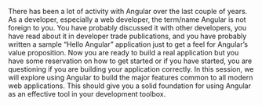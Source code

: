 There has been a lot of activity with Angular over the last couple of years.  As a developer, especially a web developer, the term/name Angular is not foreign to you.  You have probably discussed it with other developers, you have read about it in developer trade publications, and you have probably written a sample “Hello Angular” application just to get a feel for Angular’s value proposition.  Now you are ready to build a real application but you have some reservation on how to get started or if you have started, you are questioning if you are building your application correctly.  In this session, we will explore using Angular to build the major features common to all modern web applications.  This should give you a solid foundation for using Angular as an effective tool in your development toolbox.